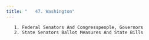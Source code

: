 ```yaml
---
title: "   47. Washington"
---
```



       1. Federal Senators And Congresspeople, Governors
       2. State Senators Ballot Measures And State Bills

